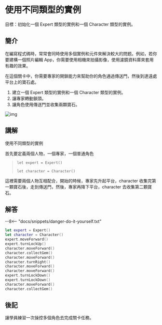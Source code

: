 # 使用不同類型的實例

目標：初始化一個 Expert 類型的實例和一個 Character 類型的實例。

## 簡介

在編寫程式碼時，常常會同時使用多個實例和元件來解決較大的問题。例如，若你要建構一個照片編輯 App，你需要使用相機來拍攝影像，使用濾鏡資料庫來套用有趣的效果。

在這個關卡中，你需要專家的開鎖能力來幫助你的角色通過傳送門，然後到達遠處平台上的寶石處。

1. 建立一個 Expert 類型的實例和一個 Character 類型的實例。
2. 讓專家轉動鎖頭。
3. 讓角色使用傳送門並收集兩顆寶石。

![img](https://imagedelivery.net/cdkaXPuFls5qlrh3GM4hfA/e6efc883-fda4-4e6e-85ae-ec82648e1f00/public)

## 講解

使用不同類型的實例

首先要定義兩個人物，一個專家，一個普通角色

> `let expert = Expert()`
>
> `let character = Character()`

這裡需要兩個人物互相配合，開始的時候，專家先升起平台，character 收集完第一顆寶石後，走到傳送門，然後，專家再降下平台，character 去收集第二顆寶石。

## 解答

--8<-- "docs/snippets/danger-do-it-yourself.txt"

```swift linenums="1"
let expert = Expert()
let character = Character()
expert.moveForward()
expert.turnLockUp()
character.moveForward()
character.collectGem()
character.moveForward()
character.turnRight()
character.moveForward()
character.moveForward()
expert.turnLockDown()
expert.turnLockDown()
character.moveForward()
character.collectGem()
```

## 後記

讓學員練習一次操控多個角色去完成關卡任務。
